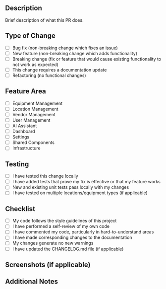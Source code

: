 ## Description

Brief description of what this PR does.

## Type of Change

- [ ] Bug fix (non-breaking change which fixes an issue)
- [ ] New feature (non-breaking change which adds functionality)
- [ ] Breaking change (fix or feature that would cause existing functionality to not work as expected)
- [ ] This change requires a documentation update
- [ ] Refactoring (no functional changes)

## Feature Area

- [ ] Equipment Management
- [ ] Location Management
- [ ] Vendor Management
- [ ] User Management
- [ ] AI Assistant
- [ ] Dashboard
- [ ] Settings
- [ ] Shared Components
- [ ] Infrastructure

## Testing

- [ ] I have tested this change locally
- [ ] I have added tests that prove my fix is effective or that my feature works
- [ ] New and existing unit tests pass locally with my changes
- [ ] I have tested on multiple locations/equipment types (if applicable)

## Checklist

- [ ] My code follows the style guidelines of this project
- [ ] I have performed a self-review of my own code
- [ ] I have commented my code, particularly in hard-to-understand areas
- [ ] I have made corresponding changes to the documentation
- [ ] My changes generate no new warnings
- [ ] I have updated the CHANGELOG.md file (if applicable)

## Screenshots (if applicable)

## Additional Notes